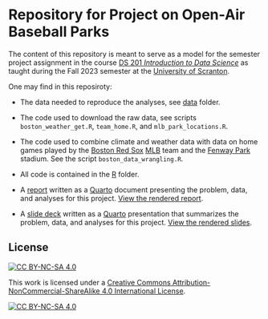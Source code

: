 # Repository for Project on Open-Air Baseball Parks

The content of this repository is meant to serve as a model for the semester project assignment in the course [DS 201 *Introduction to Data Science*](https://intro-ds.netlify.app/) as taught during the Fall 2023 semester at the [University of Scranton](https://www.scranton.edu/). 

One may find in this reposiroty:

- The data needed to reproduce the analyses, see [data](https://github.com/jmgraham30/baseball_weather/tree/main/data) folder.

- The code used to download the raw data, see scripts `boston_weather_get.R`, `team_home.R`, and `mlb_park_locations.R`.

- The code used to combine climate and weather data with data on home games played by the [Boston Red Sox](https://www.mlb.com/redsox) [MLB](https://www.mlb.com/) team and the [Fenway Park](https://www.mlb.com/redsox/ballpark) stadium. See the script `boston_data_wrangling.R`.

- All code is contained in the [R](https://github.com/jmgraham30/baseball_weather/tree/main/R) folder.

- A [report](https://github.com/jmgraham30/baseball_weather/tree/main/report) written as a [Quarto](https://quarto.org/) document presenting the problem, data, and analyses for this project. [View the rendered report](https://symphonious-crostata-5b1f0b.netlify.app/report/).

- A [slide deck]() written as a [Quarto](https://quarto.org/) presentation that summarizes the problem, data, and analyses for this project. [View the rendered slides](https://symphonious-crostata-5b1f0b.netlify.app/presentation/).


## License

[![CC BY-NC-SA 4.0][cc-by-nc-sa-shield]][cc-by-nc-sa]

This work is licensed under a
[Creative Commons Attribution-NonCommercial-ShareAlike 4.0 International License][cc-by-nc-sa].

[![CC BY-NC-SA 4.0][cc-by-nc-sa-image]][cc-by-nc-sa]

[cc-by-nc-sa]: http://creativecommons.org/licenses/by-nc-sa/4.0/
[cc-by-nc-sa-image]: https://licensebuttons.net/l/by-nc-sa/4.0/88x31.png
[cc-by-nc-sa-shield]: https://img.shields.io/badge/License-CC%20BY--NC--SA%204.0-lightgrey.svg

